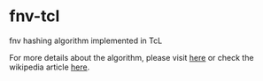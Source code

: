 # fnv-tcl
fnv hashing algorithm implemented in TcL

For more details about the algorithm, please visit [here](http://www.isthe.com/chongo/tech/comp/fnv/index.html) or check the wikipedia article [here](https://en.wikipedia.org/wiki/Fowler%E2%80%93Noll%E2%80%93Vo_hash_function).
